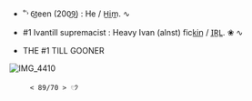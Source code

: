  - ˚˓˒ 6̲teen (200̲9̲) : He / H̲i̲m̲.  ∿



 - #1 Ivantill supremacist : Heavy Ivan (alnst) fick̲i̲n̲ / I̲R̲L̲. ❀ ∿
 - THE #1 TILL GOONER


![IMG_4410](https://github.com/user-attachments/assets/f31140df-f1fa-4c7a-b495-a89d461d96cd)

         < 89/70 > 𓏲𑁘 


   



